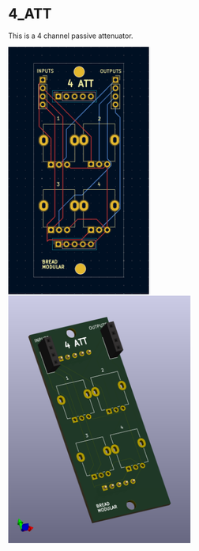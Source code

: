 # 4_ATT

This is a 4 channel passive attenuator. 

<p float="left">
  <img src="./images/pcb.png" height="500" />
  <img src="./images/pcb_3d.png" height="500" /> 
</p>
